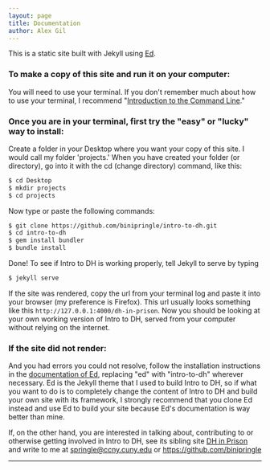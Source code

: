 ```yaml
---
layout: page
title: Documentation
author: Alex Gil
---
```


This is a static site built with Jekyll using [Ed](https://elotroalex.github.io/ed/).

### To make a copy of this site and run it on your computer:

You will need to use your terminal. If you don't remember much about how to use your terminal, I recommend "[Introduction to the Command Line](https://github.com/GC-DRI/command-line)."

### Once you are in your terminal, first try the "easy" or "lucky" way to install:

Create a folder in your Desktop where you want your copy of this site. I would call my folder 'projects.' When you have created your folder (or directory), go into it with the cd (change directory) command, like this:


~~~ bash
$ cd Desktop
$ mkdir projects
$ cd projects
~~~

Now type or paste the following commands:

~~~ bash
$ git clone https://github.com/binipringle/intro-to-dh.git
$ cd intro-to-dh
$ gem install bundler
$ bundle install
~~~

Done! To see if Intro to DH is working properly, tell Jekyll to serve by typing

~~~ bash
$ jekyll serve
~~~

If the site was rendered, copy the url from your terminal log and paste it into your browser (my preference is Firefox). This url usually looks something like this `http://127.0.0.1:4000/dh-in-prison`. Now you should be looking at your own working version of Intro to DH, served from your computer without relying on the internet.

### If the site did not render:

And you had errors you could not resolve, follow the installation instructions in the [documentation of Ed](https://elotroalex.github.io/ed/documentation/), replacing "ed" with "intro-to-dh" wherever necessary. Ed is the Jekyll theme that I used to build Intro to DH, so if what you want to do is to completely change the content of Intro to DH and build your own site with its framework, I strongly recommend that you clone Ed instead and use Ed to build your site because Ed's documentation is way better than mine.

If, on the other hand, you are interested in talking about, contributing to or otherwise getting involved in Intro to DH, see its sibling site [DH in Prison](https://binipringle.github.io/dh-in-prison/) and write to me at springle@ccny.cuny.edu or [https://github.com/binipringle ](https://github.com/binipringle)

---
